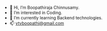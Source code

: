 - 👋 Hi, I’m Boopathiraja Chinnusamy.
- 👀 I’m interested in Coding.
- 🌱 I’m currently learning Backend technologies.
- 📫 vtvboopathi@gmail.com

<!---
vtvboopathi/vtvboopathi is a ✨ special ✨ repository because its `README.md` (this file) appears on your GitHub profile.
You can click the Preview link to take a look at your changes.
--->

